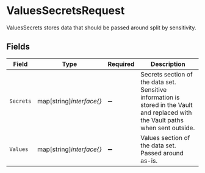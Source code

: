 # ValuesSecretsRequest

ValuesSecrets stores data that should be passed around split by sensitivity.


## Fields

| Field                                                                                                                              | Type                                                                                                                               | Required                                                                                                                           | Description                                                                                                                        |
| ---------------------------------------------------------------------------------------------------------------------------------- | ---------------------------------------------------------------------------------------------------------------------------------- | ---------------------------------------------------------------------------------------------------------------------------------- | ---------------------------------------------------------------------------------------------------------------------------------- |
| `Secrets`                                                                                                                          | map[string]*interface{}*                                                                                                           | :heavy_minus_sign:                                                                                                                 | Secrets section of the data set. Sensitive information is stored in the Vault and replaced with the Vault paths when sent outside. |
| `Values`                                                                                                                           | map[string]*interface{}*                                                                                                           | :heavy_minus_sign:                                                                                                                 | Values section of the data set. Passed around as-is.                                                                               |